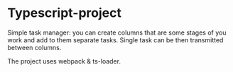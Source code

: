 # Typescript-project

Simple task manager:
you can create columns that are some stages of you work and add to them separate tasks.
Single task can be then transmitted between columns.

The project uses webpack & ts-loader.